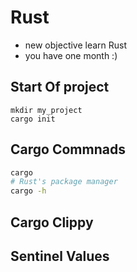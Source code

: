 # Rust

- new objective learn Rust
- you have one month :)

## Start Of project

```shell
mkdir my_project
cargo init
```

## Cargo Commnads

```sh
cargo
# Rust's package manager
cargo -h
```

## Cargo Clippy

## Sentinel Values
